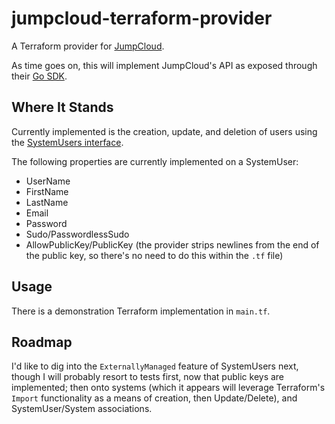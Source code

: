 # jumpcloud-terraform-provider

A Terraform provider for [JumpCloud](https://jumpcloud.com).

As time goes on, this will implement JumpCloud's API as exposed through their [Go SDK](https://github.com/TheJumpCloud/jcapi).

## Where It Stands

Currently implemented is the creation, update, and deletion of users using the [SystemUsers interface](https://github.com/TheJumpCloud/JumpCloudAPI#system-users).

The following properties are currently implemented on a SystemUser:

*  UserName
*  FirstName
*  LastName
*  Email
*  Password
*  Sudo/PasswordlessSudo
*  AllowPublicKey/PublicKey (the provider strips newlines from the end of the public key, so there's no need to do this within the `.tf` file)

## Usage

There is a demonstration Terraform implementation in `main.tf`.

## Roadmap

I'd like to dig into the `ExternallyManaged` feature of SystemUsers next, though I will probably resort to tests first, now that public keys are implemented; then onto systems (which it appears will leverage Terraform's `Import` functionality as a means of creation, then Update/Delete), and SystemUser/System associations.